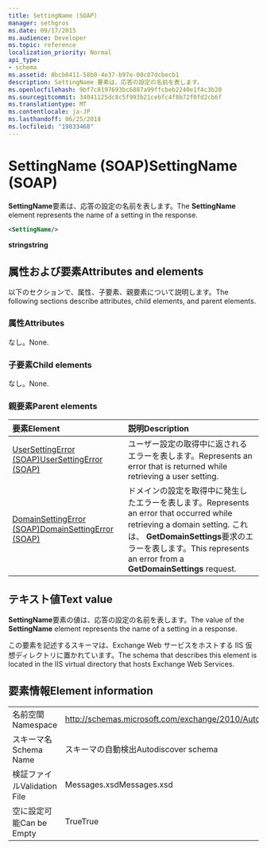 ```yaml
---
title: SettingName (SOAP)
manager: sethgros
ms.date: 09/17/2015
ms.audience: Developer
ms.topic: reference
localization_priority: Normal
api_type:
- schema
ms.assetid: 8bcb0411-58b0-4e37-b97e-00c07dcbecb1
description: SettingName 要素は、応答の設定の名前を表します。
ms.openlocfilehash: 9bf7c8197693bc6887a99ffcbeb2240e1f4c3b20
ms.sourcegitcommit: 34041125dc8c5f993b21cebfc4f8b72f0fd2cb6f
ms.translationtype: MT
ms.contentlocale: ja-JP
ms.lasthandoff: 06/25/2018
ms.locfileid: "19833468"
---
```

# <a name="settingname-soap"></a><span data-ttu-id="2850f-103">SettingName (SOAP)</span><span class="sxs-lookup"><span data-stu-id="2850f-103">SettingName (SOAP)</span></span>

<span data-ttu-id="2850f-104">**SettingName**要素は、応答の設定の名前を表します。</span><span class="sxs-lookup"><span data-stu-id="2850f-104">The **SettingName** element represents the name of a setting in the response.</span></span> 
  
```XML
<SettingName/>
```

 <span data-ttu-id="2850f-105">**string**</span><span class="sxs-lookup"><span data-stu-id="2850f-105">**string**</span></span>
## <a name="attributes-and-elements"></a><span data-ttu-id="2850f-106">属性および要素</span><span class="sxs-lookup"><span data-stu-id="2850f-106">Attributes and elements</span></span>

<span data-ttu-id="2850f-107">以下のセクションで、属性、子要素、親要素について説明します。</span><span class="sxs-lookup"><span data-stu-id="2850f-107">The following sections describe attributes, child elements, and parent elements.</span></span>
  
### <a name="attributes"></a><span data-ttu-id="2850f-108">属性</span><span class="sxs-lookup"><span data-stu-id="2850f-108">Attributes</span></span>

<span data-ttu-id="2850f-109">なし。</span><span class="sxs-lookup"><span data-stu-id="2850f-109">None.</span></span>
  
### <a name="child-elements"></a><span data-ttu-id="2850f-110">子要素</span><span class="sxs-lookup"><span data-stu-id="2850f-110">Child elements</span></span>

<span data-ttu-id="2850f-111">なし。</span><span class="sxs-lookup"><span data-stu-id="2850f-111">None.</span></span>
  
### <a name="parent-elements"></a><span data-ttu-id="2850f-112">親要素</span><span class="sxs-lookup"><span data-stu-id="2850f-112">Parent elements</span></span>

|<span data-ttu-id="2850f-113">**要素**</span><span class="sxs-lookup"><span data-stu-id="2850f-113">**Element**</span></span>|<span data-ttu-id="2850f-114">**説明**</span><span class="sxs-lookup"><span data-stu-id="2850f-114">**Description**</span></span>|
|:-----|:-----|
|[<span data-ttu-id="2850f-115">UserSettingError (SOAP)</span><span class="sxs-lookup"><span data-stu-id="2850f-115">UserSettingError (SOAP)</span></span>](usersettingerror-soap.md) <br/> |<span data-ttu-id="2850f-116">ユーザー設定の取得中に返されるエラーを表します。</span><span class="sxs-lookup"><span data-stu-id="2850f-116">Represents an error that is returned while retrieving a user setting.</span></span>  <br/> |
|[<span data-ttu-id="2850f-117">DomainSettingError (SOAP)</span><span class="sxs-lookup"><span data-stu-id="2850f-117">DomainSettingError (SOAP)</span></span>](domainsettingerror-soap.md) <br/> |<span data-ttu-id="2850f-118">ドメインの設定を取得中に発生したエラーを表します。</span><span class="sxs-lookup"><span data-stu-id="2850f-118">Represents an error that occurred while retrieving a domain setting.</span></span> <span data-ttu-id="2850f-119">これは、 **GetDomainSettings**要求のエラーを表します。</span><span class="sxs-lookup"><span data-stu-id="2850f-119">This represents an error from a **GetDomainSettings** request.</span></span>  <br/> |
   
## <a name="text-value"></a><span data-ttu-id="2850f-120">テキスト値</span><span class="sxs-lookup"><span data-stu-id="2850f-120">Text value</span></span>

<span data-ttu-id="2850f-121">**SettingName**要素の値は、応答の設定の名前を表します。</span><span class="sxs-lookup"><span data-stu-id="2850f-121">The value of the **SettingName** element represents the name of a setting in a response.</span></span> 
  
<span data-ttu-id="2850f-122">この要素を記述するスキーマは、Exchange Web サービスをホストする IIS 仮想ディレクトリに置かれています。</span><span class="sxs-lookup"><span data-stu-id="2850f-122">The schema that describes this element is located in the IIS virtual directory that hosts Exchange Web Services.</span></span>
  
## <a name="element-information"></a><span data-ttu-id="2850f-123">要素情報</span><span class="sxs-lookup"><span data-stu-id="2850f-123">Element information</span></span>

|||
|:-----|:-----|
|<span data-ttu-id="2850f-124">名前空間</span><span class="sxs-lookup"><span data-stu-id="2850f-124">Namespace</span></span>  <br/> |http://schemas.microsoft.com/exchange/2010/Autodiscover  <br/> |
|<span data-ttu-id="2850f-125">スキーマ名</span><span class="sxs-lookup"><span data-stu-id="2850f-125">Schema Name</span></span>  <br/> |<span data-ttu-id="2850f-126">スキーマの自動検出</span><span class="sxs-lookup"><span data-stu-id="2850f-126">Autodiscover schema</span></span>  <br/> |
|<span data-ttu-id="2850f-127">検証ファイル</span><span class="sxs-lookup"><span data-stu-id="2850f-127">Validation File</span></span>  <br/> |<span data-ttu-id="2850f-128">Messages.xsd</span><span class="sxs-lookup"><span data-stu-id="2850f-128">Messages.xsd</span></span>  <br/> |
|<span data-ttu-id="2850f-129">空に設定可能</span><span class="sxs-lookup"><span data-stu-id="2850f-129">Can be Empty</span></span>  <br/> |<span data-ttu-id="2850f-130">True</span><span class="sxs-lookup"><span data-stu-id="2850f-130">True</span></span>  <br/> |
   

